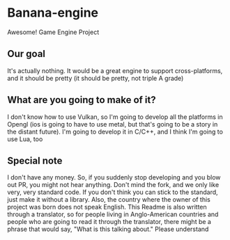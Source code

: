 # Banana-engine
Awesome! Game Engine Project

## Our goal

It's actually nothing. It would be a great engine to support cross-platforms, and it should be pretty (it should be pretty, not triple A grade)

## What are you going to make of it?

I don't know how to use Vulkan, so I'm going to develop all the platforms in Opengl (ios is going to have to use metal, but that's going to be a story in the distant future). I'm going to develop it in C/C++, and I think I'm going to use Lua, too

## Special note

I don't have any money. So, if you suddenly stop developing and you blow out PR, you might not hear anything. Don't mind the fork, and we only like very, very standard code. If you don't think you can stick to the standard, just make it without a library. Also, the country where the owner of this project was born does not speak English. This Readme is also written through a translator, so for people living in Anglo-American countries and people who are going to read it through the translator, there might be a phrase that would say, "What is this talking about." Please understand

